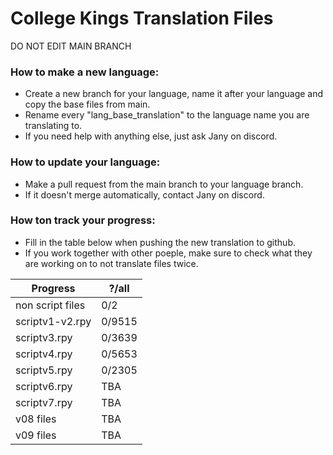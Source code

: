 # College Kings Translation Files

DO NOT EDIT MAIN BRANCH

### How to make a new language:
 - Create a new branch for your language, name it after your language and copy the base files from main.
 - Rename every "lang_base_translation" to the language name you are translating to.
 - If you need help with anything else, just ask Jany on discord.
 
### How to update your language:
 - Make a pull request from the main branch to your language branch.
 - If it doesn't merge automatically, contact Jany on discord.

### How ton track your progress:
 - Fill in the table below when pushing the new translation to github.
 - If you work together with other poeple, make sure to check what they are working on to not translate files twice.
 
Progress | ?/all
---------|----------
non script files | 0/2
scriptv1-v2.rpy | 0/9515
scriptv3.rpy | 0/3639
scriptv4.rpy | 0/5653
scriptv5.rpy | 0/2305
scriptv6.rpy | TBA
scriptv7.rpy |TBA
v08 files | TBA
v09 files | TBA
